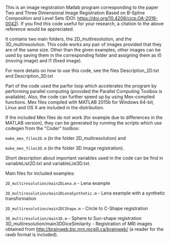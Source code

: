 This is an image registration Matlab program corresponding to the paper Two
and Three Dimensional Image Registration Based on B-Spline Composition and
Level Sets (DOI: https://doi.org/10.4208/cicp.OA-2016-0042). If you find this
code useful for your research, a citation to the above reference would be 
appreciated.

It contains two main folders,
the 2D_multiresolution, and the 3D_multiresolution. This code works any pair
of images provided that they are of the same size.  Other than the given 
examples, other images can be used by saving them in the corresponding folder
and assigning them as I0 (moving image) and I1 (fixed image).

For more details on how to use this code, see the files Description_2D.txt
and Description_3D.txt 

Part of the code used the parfor loop which accelerates the program by performing
parallel computing (provided the Parallel Computing Toolbox is available). 
Also, the code can further speed up by using Mex-compiled functions. Mex files
compiled with MATLAB 2015b for Windows 64-bit, Linux and OS X are included
in the distribution. 

If the included Mex files do not work (for example due to differences in the
MATLAB version), they can be generated by running the scripts which use codegen
from the "Coder" toolbox:

`make_mex_files2D.m` (in the folder 2D_multiresolution) and 

`make_mex_files3D.m` (in the folder 3D image registration).

Short description about important variables used in the code can be find in
variableList2D.txt and variableList3D.txt.

Main files for included examples:

`2D_multiresolution/main2DLena.m` - Lena example

`2D_multiresolution/main2DLenaSynthetic.m` - Lena example with a synthetic transformation

`2D_multiresolution/main2DCShape.m` - Circle to C-Shape registration

`3D_multiresolution/main3D.m` - Sphere to Sun-shape registration
3D_multiresolution/main3DDiceSimilarity - Registration of MRI images obtained
from http://brainweb.bic.mni.mcgill.ca/brainweb/ (a reader for the rawb format
is included).

